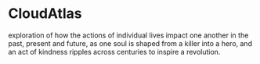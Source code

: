 # CloudAtlas
 exploration of how the actions of individual lives impact one another in the past, present and future, as one soul is shaped from a killer into a hero, and an act of kindness ripples across centuries to inspire a revolution.
